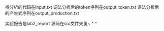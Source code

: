 待分析的代码在input.txt
词法分析后的token序列在output_token.txt
语法分析后的产生式序列在output_production.txt

实验报告是lab2_report
源码在src文件夹里~
^ ^
